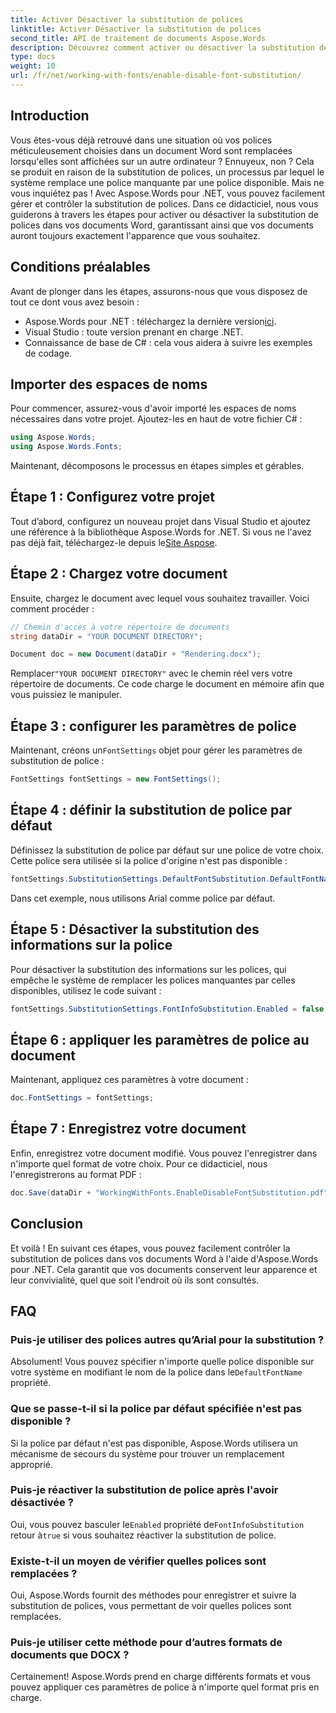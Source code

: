 ```yaml
---
title: Activer Désactiver la substitution de polices
linktitle: Activer Désactiver la substitution de polices
second_title: API de traitement de documents Aspose.Words
description: Découvrez comment activer ou désactiver la substitution de polices dans les documents Word à l'aide d'Aspose.Words pour .NET. Assurez-vous que vos documents sont cohérents sur toutes les plateformes.
type: docs
weight: 10
url: /fr/net/working-with-fonts/enable-disable-font-substitution/
---
```

## Introduction

Vous êtes-vous déjà retrouvé dans une situation où vos polices méticuleusement choisies dans un document Word sont remplacées lorsqu'elles sont affichées sur un autre ordinateur ? Ennuyeux, non ? Cela se produit en raison de la substitution de polices, un processus par lequel le système remplace une police manquante par une police disponible. Mais ne vous inquiétez pas ! Avec Aspose.Words pour .NET, vous pouvez facilement gérer et contrôler la substitution de polices. Dans ce didacticiel, nous vous guiderons à travers les étapes pour activer ou désactiver la substitution de polices dans vos documents Word, garantissant ainsi que vos documents auront toujours exactement l'apparence que vous souhaitez.

## Conditions préalables

Avant de plonger dans les étapes, assurons-nous que vous disposez de tout ce dont vous avez besoin :

-  Aspose.Words pour .NET : téléchargez la dernière version[ici](https://releases.aspose.com/words/net/).
- Visual Studio : toute version prenant en charge .NET.
- Connaissance de base de C# : cela vous aidera à suivre les exemples de codage.

## Importer des espaces de noms

Pour commencer, assurez-vous d'avoir importé les espaces de noms nécessaires dans votre projet. Ajoutez-les en haut de votre fichier C# :

```csharp
using Aspose.Words;
using Aspose.Words.Fonts;
```

Maintenant, décomposons le processus en étapes simples et gérables.

## Étape 1 : Configurez votre projet

Tout d’abord, configurez un nouveau projet dans Visual Studio et ajoutez une référence à la bibliothèque Aspose.Words for .NET. Si vous ne l'avez pas déjà fait, téléchargez-le depuis le[Site Aspose](https://releases.aspose.com/words/net/).

## Étape 2 : Chargez votre document

Ensuite, chargez le document avec lequel vous souhaitez travailler. Voici comment procéder :

```csharp
// Chemin d'accès à votre répertoire de documents
string dataDir = "YOUR DOCUMENT DIRECTORY";

Document doc = new Document(dataDir + "Rendering.docx");
```

 Remplacer`"YOUR DOCUMENT DIRECTORY"` avec le chemin réel vers votre répertoire de documents. Ce code charge le document en mémoire afin que vous puissiez le manipuler.

## Étape 3 : configurer les paramètres de police

 Maintenant, créons un`FontSettings` objet pour gérer les paramètres de substitution de police :

```csharp
FontSettings fontSettings = new FontSettings();
```

## Étape 4 : définir la substitution de police par défaut

Définissez la substitution de police par défaut sur une police de votre choix. Cette police sera utilisée si la police d'origine n'est pas disponible :

```csharp
fontSettings.SubstitutionSettings.DefaultFontSubstitution.DefaultFontName = "Arial";
```

Dans cet exemple, nous utilisons Arial comme police par défaut.

## Étape 5 : Désactiver la substitution des informations sur la police

Pour désactiver la substitution des informations sur les polices, qui empêche le système de remplacer les polices manquantes par celles disponibles, utilisez le code suivant :

```csharp
fontSettings.SubstitutionSettings.FontInfoSubstitution.Enabled = false;
```

## Étape 6 : appliquer les paramètres de police au document

Maintenant, appliquez ces paramètres à votre document :

```csharp
doc.FontSettings = fontSettings;
```

## Étape 7 : Enregistrez votre document

Enfin, enregistrez votre document modifié. Vous pouvez l'enregistrer dans n'importe quel format de votre choix. Pour ce didacticiel, nous l'enregistrerons au format PDF :

```csharp
doc.Save(dataDir + "WorkingWithFonts.EnableDisableFontSubstitution.pdf");
```

## Conclusion

Et voilà ! En suivant ces étapes, vous pouvez facilement contrôler la substitution de polices dans vos documents Word à l'aide d'Aspose.Words pour .NET. Cela garantit que vos documents conservent leur apparence et leur convivialité, quel que soit l'endroit où ils sont consultés.

## FAQ

### Puis-je utiliser des polices autres qu’Arial pour la substitution ?

 Absolument! Vous pouvez spécifier n'importe quelle police disponible sur votre système en modifiant le nom de la police dans le`DefaultFontName` propriété.

### Que se passe-t-il si la police par défaut spécifiée n'est pas disponible ?

Si la police par défaut n'est pas disponible, Aspose.Words utilisera un mécanisme de secours du système pour trouver un remplacement approprié.

### Puis-je réactiver la substitution de police après l'avoir désactivée ?

 Oui, vous pouvez basculer le`Enabled` propriété de`FontInfoSubstitution` retour à`true` si vous souhaitez réactiver la substitution de police.

### Existe-t-il un moyen de vérifier quelles polices sont remplacées ?

Oui, Aspose.Words fournit des méthodes pour enregistrer et suivre la substitution de polices, vous permettant de voir quelles polices sont remplacées.

### Puis-je utiliser cette méthode pour d’autres formats de documents que DOCX ?

Certainement! Aspose.Words prend en charge différents formats et vous pouvez appliquer ces paramètres de police à n'importe quel format pris en charge.